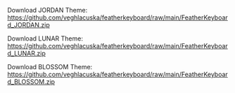 Download JORDAN Theme: https://github.com/veghlacuska/featherkeyboard/raw/main/FeatherKeyboard_JORDAN.zip

Download LUNAR Theme:
https://github.com/veghlacuska/featherkeyboard/raw/main/FeatherKeyboard_LUNAR.zip

Download BLOSSOM Theme: https://github.com/veghlacuska/featherkeyboard/raw/main/FeatherKeyboard_BLOSSOM.zip
